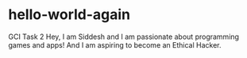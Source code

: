 # hello-world-again
GCI Task 2
Hey, 
I am Siddesh and I am passionate about programming games and apps!
And I am aspiring to become an Ethical Hacker.
